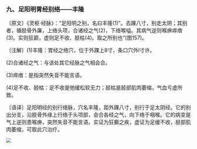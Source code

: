 ### 九、足阳明胃经别络——丰隆

〔原文〕《灵枢·经脉》：“足阳明之别，名曰丰隆(1)”。去踝八寸，别走太阴；其别者，循胫骨外廉，上络头项，合诸经之气(2)，下络喉嗌。其病气逆则喉痹瘁瘖(3)。实则狂巅，虚则足不收、胫枯(4)。取之所别也”(图157)。

〔注解〕(1)丰隆：胃经之络穴，位于外踝上8寸，条口穴外l寸许。

(2)合诸经之气：与该处其它经脉之气相会合。

(3)瘁瘖：是指突然失音不能言语。

(4)足不收、胫枯：足不收是弛缓松软无力；胫枯是胫部肌肉萎缩，气血亏虚所致。

〔语译〕足阳明经的别行络脉，穴名丰隆，距外踝八寸，别行于足太阴经。它的别出分支，沿胫骨外缘上行络于头项部，会合各经之气，向下络于咽喉。它的病变是气上逆则患喉痹，突然失音不能言语。实证为狂癫之疾，虚证为足缓不收，胫部肌肉萎缩，可取此穴治疗。

<img src="./img/图157、158.jpg" style="zoom:80%;" />
